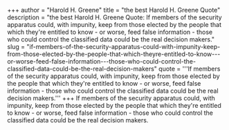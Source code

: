 +++
author = "Harold H. Greene"
title = "the best Harold H. Greene Quote"
description = "the best Harold H. Greene Quote: If members of the security apparatus could, with impunity, keep from those elected by the people that which they're entitled to know - or worse, feed false information - those who could control the classified data could be the real decision makers."
slug = "if-members-of-the-security-apparatus-could-with-impunity-keep-from-those-elected-by-the-people-that-which-theyre-entitled-to-know---or-worse-feed-false-information---those-who-could-control-the-classified-data-could-be-the-real-decision-makers"
quote = '''If members of the security apparatus could, with impunity, keep from those elected by the people that which they're entitled to know - or worse, feed false information - those who could control the classified data could be the real decision makers.'''
+++
If members of the security apparatus could, with impunity, keep from those elected by the people that which they're entitled to know - or worse, feed false information - those who could control the classified data could be the real decision makers.
